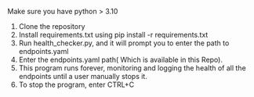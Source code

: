 Make sure you have python > 3.10

1. Clone the repository
2. Install requirements.txt using pip install -r requirements.txt
3. Run health_checker.py, and it will prompt you to enter the path to endpoints.yaml
4. Enter the endpoints.yaml path( Which is available in this Repo).
5. This program runs forever, monitoring and logging the health of all the endpoints until a user manually stops it.
6. To stop the program, enter CTRL+C
